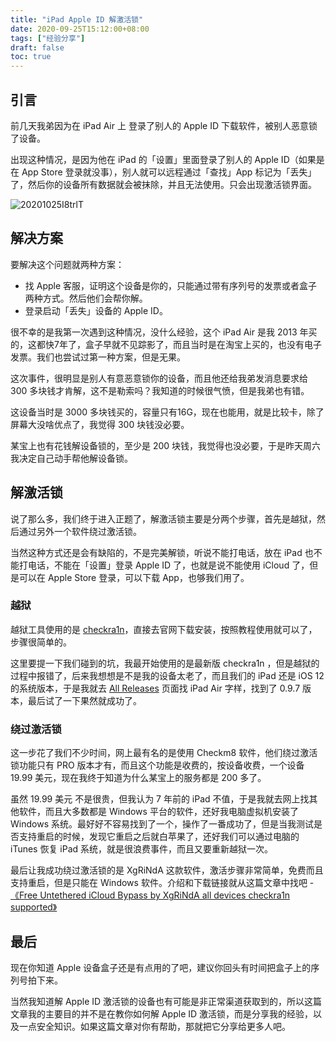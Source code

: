 ```yaml
---
title: "iPad Apple ID 解激活锁"
date: 2020-09-25T15:12:00+08:00
tags: ["经验分享"] 
draft: false
toc: true
---
```


## 引言

前几天我弟因为在 iPad Air 上 登录了别人的 Apple ID 下载软件，被别人恶意锁了设备。

出现这种情况，是因为他在 iPad 的「设置」里面登录了别人的 Apple ID（如果是在 App Store 登录就没事），别人就可以远程通过「查找」App 标记为「丢失」了，然后你的设备所有数据就会被抹除，并且无法使用。只会出现激活锁界面。

![20201025I8trlT](https://blog-1251237404.cos.ap-guangzhou.myqcloud.com/20201025I8trlT.png)

## 解决方案

要解决这个问题就两种方案：

- 找 Apple 客服，证明这个设备是你的，只能通过带有序列号的发票或者盒子两种方式。然后他们会帮你解。
- 登录启动「丢失」设备的 Apple ID。

很不幸的是我第一次遇到这种情况，没什么经验，这个 iPad Air 是我 2013 年买的，这都快7年了，盒子早就不见踪影了，而且当时是在淘宝上买的，也没有电子发票。我们也尝试过第一种方案，但是无果。

这次事件，很明显是别人有意恶意锁你的设备，而且他还给我弟发消息要求给 300 多块钱才肯解，这不是勒索吗？我知道的时候很气愤，但是我弟也有错。

这设备当时是 3000 多块钱买的，容量只有16G，现在也能用，就是比较卡，除了屏幕大没啥优点了，我觉得 300 块钱没必要。

某宝上也有花钱解设备锁的，至少是 200 块钱，我觉得也没必要，于是昨天周六我决定自己动手帮他解设备锁。

## 解激活锁

说了那么多，我们终于进入正题了，解激活锁主要是分两个步骤，首先是越狱，然后通过另外一个软件绕过激活锁。

当然这种方式还是会有缺陷的，不是完美解锁，听说不能打电话，放在 iPad 也不能打电话，不能在「设置」登录 Apple ID 了，也就是说不能使用 iCloud 了，但是可以在 Apple Store 登录，可以下载 App，也够我们用了。

### 越狱

越狱工具使用的是 [checkra1n](https://checkra.in/)，直接去官网下载安装，按照教程使用就可以了，步骤很简单的。

这里要提一下我们碰到的坑，我最开始使用的是最新版 checkra1n ，但是越狱的过程中报错了，后来我想想是不是我的设备太老了，而且我们的 iPad 还是 iOS 12 的系统版本，于是我就去 [All Releases](https://checkra.in/releases/) 页面找 iPad Air 字样，找到了 0.9.7 版本，最后试了一下果然就成功了。

### 绕过激活锁

这一步花了我们不少时间，网上最有名的是使用 Checkm8 软件，他们绕过激活锁功能只有 PRO 版本才有，而且这个功能是收费的，按设备收费，一个设备 19.99 美元，现在我终于知道为什么某宝上的服务都是 200 多了。

虽然 19.99 美元 不是很贵，但我认为 7 年前的 iPad 不值，于是我就去网上找其他软件，而且大多数都是 Windows 平台的软件，还好我电脑虚拟机安装了 Windows 系统。最好好不容易找到了一个，操作了一番成功了，但是当我测试是否支持重启的时候，发现它重启之后就白苹果了，还好我们可以通过电脑的 iTunes 恢复 iPad 系统，就是很浪费事件，而且又要重新越狱一次。

最后让我成功绕过激活锁的是 XgRiNdA 这款软件，激活步骤非常简单，免费而且支持重启，但是只能在 Windows 软件。介绍和下载链接就从这篇文章中找吧 - [《Free Untethered iCloud Bypass by XgRiNdA all devices checkra1n supported》](https://myicloud.info/free-untethered-icloud-bypass-by-xgrinda-all-devices-checkra1n/)

## 最后

现在你知道 Apple 设备盒子还是有点用的了吧，建议你回头有时间把盒子上的序列号拍下来。

当然我知道解 Apple ID 激活锁的设备也有可能是非正常渠道获取到的，所以这篇文章我的主要目的并不是在教你如何解 Apple ID 激活锁，而是分享我的经验，以及一点安全知识。如果这篇文章对你有帮助，那就把它分享给更多人吧。